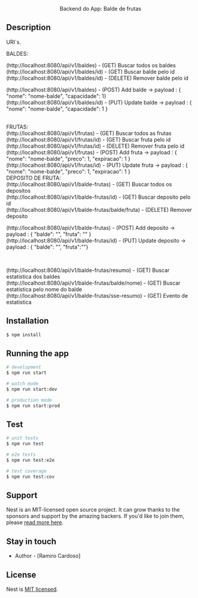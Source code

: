 <p align="center">
  Backend do App: Balde de frutas
</p>

## Description
 
URI´s.

BALDES:

(http://localhost:8080/api/v1/baldes) - (GET) Buscar todos os baldes
<br/>
(http://localhost:8080/api/v1/baldes/id) - (GET) Buscar balde pelo id
<br/>
(http://localhost:8080/api/v1/baldes/id) - (DELETE) Remover balde pelo id
<br/>

(http://localhost:8080/api/v1/baldes) - (POST) Add balde -> payload : { "nome": "nome-balde", "capacidade": 1}
<br/>
(http://localhost:8080/api/v1/baldes/id) - (PUT) Update balde -> payload : { "nome": "nome-balde", "capacidade": 1 }

<br/>
FRUTAS:

<br/>
(http://localhost:8080/api/v1/frutas) - (GET) Buscar todos as frutas

<br/>
(http://localhost:8080/api/v1/frutas/id) - (GET) Buscar fruta pelo id

<br/>
(http://localhost:8080/api/v1/frutas/id) - (DELETE) Remover fruta pelo id

<br/>
(http://localhost:8080/api/v1/frutas) - (POST) Add fruta -> payload : { "nome": "nome-balde", "preco": 1, "expiracao": 1 }
<br/>
(http://localhost:8080/api/v1/frutas/id) - (PUT) Update fruta -> payload : { "nome": "nome-balde", "preco": 1, "expiracao": 1 }

<br/>
DEPOSITO DE FRUTA:

<br/>
(http://localhost:8080/api/v1/balde-frutas) - (GET) Buscar todos os depositos
<br/>
(http://localhost:8080/api/v1/balde-frutas/id) - (GET) Buscar deposito pelo id
<br/>
(http://localhost:8080/api/v1/balde-frutas/balde/fruta) - (DELETE) Remover deposito

(http://localhost:8080/api/v1/balde-frutas) - (POST) Add deposito -> payload : { "balde": "", "fruta": "" }
<br/>
(http://localhost:8080/api/v1/balde-frutas/id) - (PUT) Update deposito -> payload : { "balde": "", "fruta":""}

<br/>

(http://localhost:8080/api/v1/balde-frutas/resumo) - (GET) Buscar estatistica dos baldes
<br/>
(http://localhost:8080/api/v1/balde-frutas/balde/nome) - (GET) Buscar estatistica pelo nome do balde
<br/>
(http://localhost:8080/api/v1/balde-frutas/sse-resumo) - (GET) Evento de estatistica

## Installation

```bash
$ npm install
```

## Running the app

```bash
# development
$ npm run start

# watch mode
$ npm run start:dev

# production mode
$ npm run start:prod
```

## Test

```bash
# unit tests
$ npm run test

# e2e tests
$ npm run test:e2e

# test coverage
$ npm run test:cov
```

## Support

Nest is an MIT-licensed open source project. It can grow thanks to the sponsors and support by the amazing backers. If you'd like to join them, please [read more here](https://docs.nestjs.com/support).

## Stay in touch

- Author - [Ramiro Cardoso]

## License

Nest is [MIT licensed](LICENSE).
